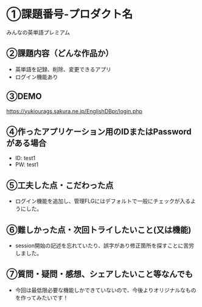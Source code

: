 # ①課題番号-プロダクト名

みんなの英単語プレミアム

## ②課題内容（どんな作品か）

- 英単語を記録、削除、変更できるアプリ
- ログイン機能あり

## ③DEMO

https://yukiourags.sakura.ne.jp/EnglishDBpr/login.php

## ④作ったアプリケーション用のIDまたはPasswordがある場合

- ID: test1
- PW: test1

## ⑤工夫した点・こだわった点

- ログイン機能を追加し、管理FLGにはデフォルトで一般にチェックが入るようにした。

## ⑥難しかった点・次回トライしたいこと(又は機能)

- session開始の記述を忘れていたり、誤字があり修正箇所を探すことに苦労しました。

## ⑦質問・疑問・感想、シェアしたいこと等なんでも

- 今回は最低限必要な機能しかできていないので、今後よりオリジナルなものを作ってみたいです！